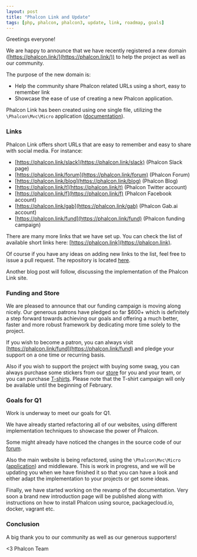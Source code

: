 ```yaml
---
layout: post
title: "Phalcon Link and Update"
tags: [php, phalcon, phalcon3, update, link, roadmap, goals]
---
```


Greetings everyone!

We are happy to announce that we have recently registered a new domain ([https://phalcon.link/](https://phalcon.link/)) to help the project as well as our community.

The purpose of the new domain is:
* Help the community share Phalcon related URLs using a short, easy to remember link
* Showcase the ease of use of creating a new Phalcon application.

<!--more-->
Phalcon Link has been created using one single file, utilizing the `\Phalcon\Mvc\Micro` application ([documentation](https://docs.phalconphp.com/latest/en/micro.html)).

### Links

Phalcon Link offers short URLs that are easy to remember and easy to share with social media. For instance:
* [https://phalcon.link/slack](https://phalcon.link/slack) (Phalcon Slack page)
* [https://phalcon.link/forum](https://phalcon.link/forum) (Phalcon Forum)
* [https://phalcon.link/blog](https://phalcon.link/blog) (Phalcon Blog)
* [https://phalcon.link/t](https://phalcon.link/t) (Phalcon Twitter account)
* [https://phalcon.link/f](https://phalcon.link/f) (Phalcon Facebook account)
* [https://phalcon.link/gab](https://phalcon.link/gab) (Phalcon Gab.ai account)
* [https://phalcon.link/fund](https://phalcon.link/fund) (Phalcon funding campaign)

There are many more links that we have set up. You can check the list of available short links here: [https://phalcon.link](https://phalcon.link).

Of course if you have any ideas on adding new links to the list, feel free to issue a pull request. The repository is located [here](https://github.com/niden/link). 

Another blog post will follow, discussing the implementation of the Phalcon Link site.

### Funding and Store

We are pleased to announce that our funding campaign is moving along nicely. Our generous patrons have pledged so far $600+ which is definitely a step forward towards achieving our goals and offering a much better, faster and more robust framework by dedicating more time solely to the project.

If you wish to become a patron, you can always visit [https://phalcon.link/fund](https://phalcon.link/fund) and pledge your support on a one time or recurring basis. 

Also if you wish to support the project with buying some swag, you can always purchase some stickers from our [store](https://store.phalconphp.com) for you and your team, or you can purchase [T-shirts]([https://phalcon.link/store). Please note that the T-shirt campaign will only be available until the beginning of February. 

### Goals for Q1

Work is underway to meet our goals for Q1. 

We have already started refactoring all of our websites, using different implementation techniques to showcase the power of Phalcon.

Some might already have noticed the changes in the source code of our [forum](https://phalcon.link).

Also the main website is being refactored, using the `\Phalcon\Mvc\Micro` ([application](https://docs.phalconphp.com/latest/en/micro.html)) and middleware. This is work in progress, and we will be updating you when we have finished it so that you can have a look and either adapt the implementation to your projects or get some ideas.

Finally, we have started working on the revamp of the documentation. Very soon a brand new introduction page will be published along with instructions on how to install Phalcon using source, packagecloud.io, docker, vagrant etc.
				
### Conclusion

A big thank you to our community as well as our generous supporters!


<3 Phalcon Team
